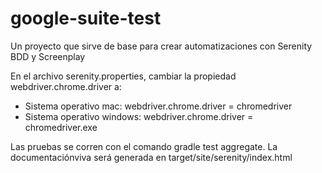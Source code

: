 # google-suite-test
Un proyecto que sirve de base para crear automatizaciones con Serenity BDD y Screenplay

En el archivo serenity.properties, cambiar la propiedad webdriver.chrome.driver a:

- Sistema operativo mac: webdriver.chrome.driver = chromedriver
- Sistema operativo windows: webdriver.chrome.driver = chromedriver.exe

Las pruebas se corren con el comando gradle test aggregate. 
La documentaciónviva será generada en target/site/serenity/index.html